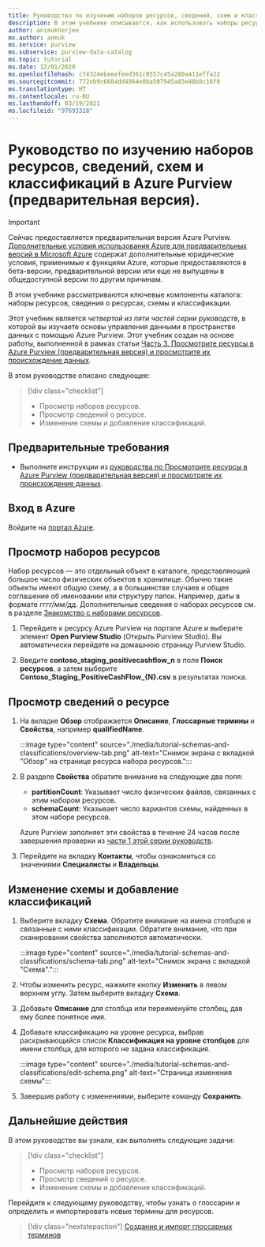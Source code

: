 ```yaml
---
title: Руководство по изучению наборов ресурсов, сведений, схем и классификаций в Azure Purview (предварительная версия).
description: В этом учебнике описывается, как использовать наборы ресурсов, сведения о ресурсах, схемы и классификации.
author: animukherjee
ms.author: anmuk
ms.service: purview
ms.subservice: purview-data-catalog
ms.topic: tutorial
ms.date: 12/01/2020
ms.openlocfilehash: c74324ebeeefeed361c0557c45a280a411effa22
ms.sourcegitcommit: 772eb9c6684dd4864e0ba507945a83e48b8c16f0
ms.translationtype: HT
ms.contentlocale: ru-RU
ms.lasthandoff: 03/19/2021
ms.locfileid: "97693318"
---
```

# <a name="tutorial-explore-resource-sets-details-schemas-and-classifications-in-azure-purview-preview"></a>Руководство по изучению наборов ресурсов, сведений, схем и классификаций в Azure Purview (предварительная версия).

> [!IMPORTANT]
> Сейчас предоставляется предварительная версия Azure Purview. [Дополнительные условия использования Azure для предварительных версий в Microsoft Azure](https://azure.microsoft.com/support/legal/preview-supplemental-terms/) содержат дополнительные юридические условия, применимые к функциям Azure, которые предоставляются в бета-версии, предварительной версии или еще не выпущены в общедоступной версии по другим причинам.

В этом учебнике рассматриваются ключевые компоненты каталога: наборы ресурсов, сведения о ресурсах, схемы и классификации.

Этот учебник является *четвертой из пяти частей серии руководств*, в которой вы изучаете основы управления данными в пространстве данных с помощью Azure Purview. Этот учебник создан на основе работы, выполненной в рамках статьи [Часть 3. Просмотрите ресурсы в Azure Purview (предварительная версия) и просмотрите их происхождение данных](tutorial-browse-and-view-lineage.md).

В этом руководстве описано следующее:

> [!div class="checklist"]
>
> * Просмотр наборов ресурсов.
> * Просмотр сведений о ресурсе.
> * Изменение схемы и добавление классификаций.

## <a name="prerequisites"></a>Предварительные требования

* Выполните инструкции из [руководства по  Просмотрите ресурсы в Azure Purview (предварительная версия) и просмотрите их происхождение данных](tutorial-browse-and-view-lineage.md).

## <a name="sign-in-to-azure"></a>Вход в Azure

Войдите на [портал Azure](https://portal.azure.com).

## <a name="view-resource-sets"></a>Просмотр наборов ресурсов

Набор ресурсов — это отдельный объект в каталоге, представляющий большое число физических объектов в хранилище. Обычно такие объекты имеют общую схему, а в большинстве случаев и общее соглашение об именовании или структуру папок. Например, даты в формате *гггг/мм/дд*. Дополнительные сведения о наборах ресурсов см. в разделе [Знакомство с наборами ресурсов](concept-resource-sets.md).

1. Перейдите к ресурсу Azure Purview на портале Azure и выберите элемент **Open Purview Studio** (Открыть Purview Studio). Вы автоматически перейдете на домашнюю страницу Purview Studio.

2. Введите **contoso_staging_positivecashflow_n** в поле **Поиск ресурсов**, а затем выберите **Contoso_Staging_PositiveCashFlow_{N}.csv** в результатах поиска.

## <a name="view-asset-details"></a>Просмотр сведений о ресурсе

1. На вкладке **Обзор** отображается **Описание**, **Глоссарные термины** и **Свойства**, например **qualifiedName**.

   :::image type="content" source="./media/tutorial-schemas-and-classifications/overview-tab.png" alt-text="Снимок экрана с вкладкой &quot;Обзор&quot; на странице ресурса набора ресурсов.":::

1. В разделе **Свойства** обратите внимание на следующие два поля:

   * **partitionCount**: Указывает число физических файлов, связанных с этим набором ресурсов.
   * **schemaCount**: Указывает число вариантов схемы, найденных в этом наборе ресурсов.

   Azure Purview заполняет эти свойства в течение 24 часов после завершения проверки из [части 1 этой серии руководств](tutorial-scan-data.md).

1. Перейдите на вкладку **Контакты**, чтобы ознакомиться со значениями **Специалисты** и **Владельцы**.

## <a name="edit-the-schema-and-add-classifications"></a>Изменение схемы и добавление классификаций

1. Выберите вкладку **Схема**. Обратите внимание на имена столбцов и связанные с ними классификации. Обратите внимание, что при сканировании свойства заполняются автоматически.

   :::image type="content" source="./media/tutorial-schemas-and-classifications/schema-tab.png" alt-text="Снимок экрана с вкладкой &quot;Схема&quot;.":::

1. Чтобы изменить ресурс, нажмите кнопку **Изменить** в левом верхнем углу. Затем выберите вкладку **Схема**.

1. Добавьте **Описание** для столбца или переименуйте столбец, дав ему более понятное имя.

1. Добавьте классификацию на уровне ресурса, выбрав раскрывающийся список **Классификация на уровне столбцов** для имени столбца, для которого не задана классификация.

   :::image type="content" source="./media/tutorial-schemas-and-classifications/edit-schema.png" alt-text="Страница изменения схемы":::

1. Завершив работу с изменениями, выберите команду **Сохранить**.

## <a name="next-steps"></a>Дальнейшие действия

В этом руководстве вы узнали, как выполнять следующие задачи:

> [!div class="checklist"]
>
> * Просмотр наборов ресурсов.
> * Просмотр сведений о ресурсе.
> * Изменение схемы и добавление классификаций.

Перейдите к следующему руководству, чтобы узнать о глоссарии и определить и импортировать новые термины для ресурсов.

> [!div class="nextstepaction"]
> [Создание и импорт глоссарных терминов](tutorial-import-create-glossary-terms.md)